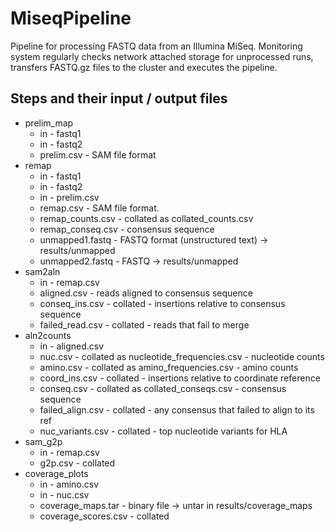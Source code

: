 # MiseqPipeline #
Pipeline for processing FASTQ data from an Illumina MiSeq.
Monitoring system regularly checks network attached storage for unprocessed runs, transfers FASTQ.gz files to the cluster and executes the pipeline.

## Steps and their input / output files ##

* prelim_map
  * in - fastq1
  * in - fastq2
  * prelim.csv - SAM file format
* remap
  * in - fastq1
  * in - fastq2
  * in - prelim.csv
  * remap.csv - SAM file format.
  * remap_counts.csv - collated as collated_counts.csv
  * remap_conseq.csv - consensus sequence
  * unmapped1.fastq - FASTQ format (unstructured text) &rarr; results/unmapped
  * unmapped2.fastq - FASTQ &rarr; results/unmapped
* sam2aln
  * in - remap.csv
  * aligned.csv - reads aligned to consensus sequence
  * conseq_ins.csv - collated - insertions relative to consensus sequence
  * failed_read.csv - collated - reads that fail to merge
* aln2counts
  * in - aligned.csv
  * nuc.csv - collated as nucleotide_frequencies.csv - nucleotide counts
  * amino.csv - collated as amino_frequencies.csv - amino counts
  * coord_ins.csv - collated - insertions relative to coordinate reference
  * conseq.csv - collated as collated_conseqs.csv - consensus sequence
  * failed_align.csv - collated - any consensus that failed to align to its ref
  * nuc_variants.csv - collated - top nucleotide variants for HLA
* sam_g2p
  * in - remap.csv
  * g2p.csv - collated
* coverage_plots
  * in - amino.csv
  * in - nuc.csv
  * coverage_maps.tar - binary file &rarr; untar in results/coverage_maps
  * coverage_scores.csv - collated
